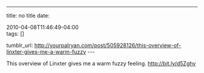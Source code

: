 ---
title: no title
date:

 2010-04-08T11:46:49-04:00  
tags:  []

tumblr_url:
http://yourpalryan.com/post/505928126/this-overview-of-linxter-gives-me-a-warm-fuzzy
\-\--

This overview of Linxter gives me a warm fuzzy feeling.
<http://bit.ly/d5Zghv>
